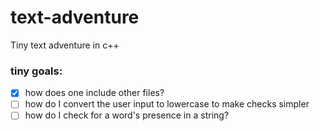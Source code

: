 # text-adventure
Tiny text adventure in c++

### tiny goals:
- [x] how does one include other files?
- [ ] how do I convert the user input to lowercase to make checks simpler
- [ ] how do I check for a word's presence in a string?
